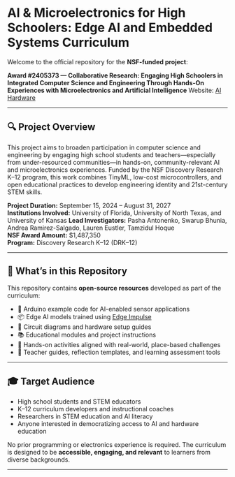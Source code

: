 # AI & Microelectronics for High Schoolers: Edge AI and Embedded Systems Curriculum

Welcome to the official repository for the **NSF-funded project**:

**Award #2405373 — Collaborative Research: Engaging High Schoolers in Integrated Computer Science and Engineering Through Hands-On Experiences with Microelectronics and Artificial Intelligence**
Website: [AI Hardware](https://education.ufl.edu/aihardware/)

---

## 🔍 Project Overview

This project aims to broaden participation in computer science and engineering by engaging high school students and teachers—especially from under-resourced communities—in hands-on, community-relevant AI and microelectronics experiences. Funded by the NSF Discovery Research K–12 program, this work combines TinyML, low-cost microcontrollers, and open educational practices to develop engineering identity and 21st-century STEM skills.

**Project Duration:** September 15, 2024 – August 31, 2027  
**Institutions Involved:** University of Florida, University of North Texas, and University of Kansas
**Lead Investigators:** Pasha Antonenko, Swarup Bhunia, Andrea Ramirez-Salgado, Lauren Eustler, Tamzidul Hoque   
**NSF Award Amount:** $1,487,350  
**Program:** Discovery Research K–12 (DRK–12)

---

## 🧠 What’s in this Repository

This repository contains **open-source resources** developed as part of the curriculum:

- 🧾 Arduino example code for AI-enabled sensor applications  
- 📦 Edge AI models trained using [Edge Impulse](https://www.edgeimpulse.com/)  
- 🔌 Circuit diagrams and hardware setup guides  
- 📚 Educational modules and project instructions  
- 🧪 Hands-on activities aligned with real-world, place-based challenges  
- 📝 Teacher guides, reflection templates, and learning assessment tools


---

## 🎓 Target Audience

- High school students and STEM educators  
- K–12 curriculum developers and instructional coaches  
- Researchers in STEM education and AI literacy  
- Anyone interested in democratizing access to AI and hardware education

No prior programming or electronics experience is required. The curriculum is designed to be **accessible, engaging, and relevant** to learners from diverse backgrounds.

---


